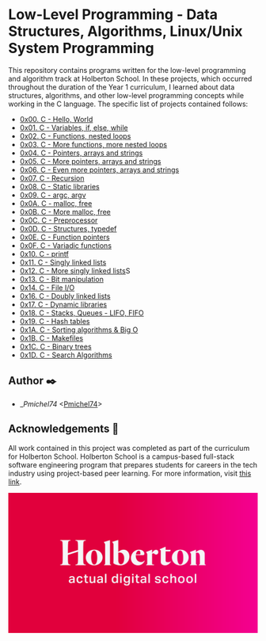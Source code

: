 
# Low-Level Programming - Data Structures, Algorithms, Linux/Unix System Programming

This repository contains programs written for the low-level programming and
algorithm track at Holberton School. In these projects, which  occurred
throughout the duration of the Year 1 curriculum, I learned about data
structures, algorithms, and other low-level programming concepts while
working in the C language. The specific list of projects contained follows:

* [0x00. C - Hello, World](hello_world)
* [0x01. C - Variables, if, else, while](variables_if_else_while)
* [0x02. C - Functions, nested loops](functions_nested_loops)
* [0x03. C - More functions, more nested loops](0x03-more_functions_nested_loops)
* [0x04. C - Pointers, arrays and strings](pointers_arrays_strings)
* [0x05. C - More pointers, arrays and strings](pointers_arrays_strings)
* [0x06. C - Even more pointers, arrays and strings](pointers_arrays_strings)
* [0x07. C - Recursion](recursion)
* [0x08. C - Static libraries](static_libraries)
* [0x09. C - argc, argv](argc_argv)
* [0x0A. C - malloc, free](malloc_free)
* [0x0B. C - More malloc, free](more_malloc_free)
* [0x0C. C - Preprocessor](preprocessor)
* [0x0D. C - Structures, typedef](structures_typedef)
* [0x0E. C - Function pointers](function_pointers)
* [0x0F. C - Variadic functions](variadic_functions)
* [0x10. C - printf](printf)
* [0x11. C - Singly linked lists](singly_linked_lists)
* [0x12. C - More singly linked lists](more_singly_linked_lists)S
* [0x13. C - Bit manipulation](bit_manipulation)
* [0x14. C - File I/O](0x14-file_io)
* [0x16. C - Doubly linked lists](doubly_linked_lists)
* [0x17. C - Dynamic libraries](dynamic_libraries)
* [0x18. C - Stacks, Queues - LIFO, FIFO](https://github.com/Pmichel74/monty/tree/master)
* [0x19. C - Hash tables](hash_tables)
* [0x1A. C - Sorting algorithms & Big O](sorting_algorithms)
* [0x1B. C - Makefiles](./0x1B-makefiles)
* [0x1C. C - Binary trees](https://github.com/Pmichel74/0x1C-binary_trees/tree/master)
* [0x1D. C - Search Algorithms](earch_algorithms)

## Author :black_nib:

* __Pmichel74_ <[Pmichel74](https://github.com/Pmichel74)>

## Acknowledgements :pray:

All work contained in this project was completed as part of the curriculum for
Holberton School. Holberton School is a campus-based full-stack software
engineering program that prepares students for careers in the tech industry
using project-based peer learning. For more information, visit
[this link](https://www.holbertonschool.com/).

<p align="center">
  <img
    src="img/holberton.png"
    alt="Holberton School logo">
</p>
